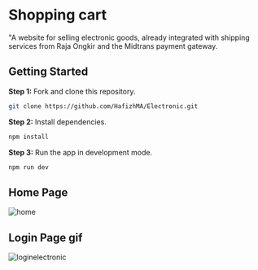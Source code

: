 # Shopping cart

"A website for selling electronic goods, already integrated with shipping services from Raja Ongkir and the Midtrans payment gateway.

## Getting Started

**Step 1:** Fork and clone this repository.

```bash
git clone https://github.com/HafizhMA/Electronic.git
```

**Step 2:** Install dependencies.

```bash
npm install
```

**Step 3:** Run the app in development mode.

```bash
npm run dev
```

## Home Page
![home](https://github.com/user-attachments/assets/0d5ecae5-4ee2-4e22-b5a1-be3f3f1de6a7)

## Login Page gif
![loginelectronic](https://github.com/user-attachments/assets/37faa894-1d7c-4c74-b703-9daa713f61bd)
